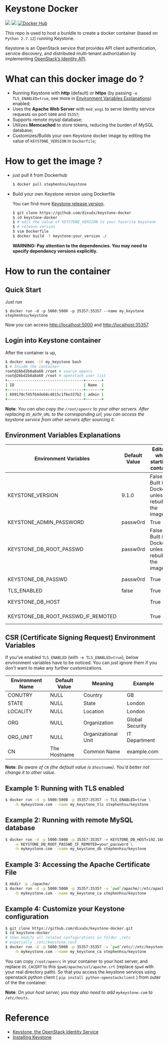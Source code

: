 # Keystone Docker

[![](https://images.microbadger.com/badges/version/stephenhsu/keystone.svg)](https://hub.docker.com/r/stephenhsu/keystone/ "Get your own version badge on microbadger.com")
[![](https://images.microbadger.com/badges/image/stephenhsu/keystone.svg)](https://hub.docker.com/r/stephenhsu/keystone/)
[![Docker Hub](http://img.shields.io/docker/pulls/stephenhsu/keystone.svg)](https://hub.docker.com/r/stephenhsu/keystone/)

This repo is used to host a bunldle to create a docker container (based on
`Python 2.7.12`) running Keystone.

Keystone is an OpenStack service that provides API client authentication,
service discovery, and distributed multi-tenant authorization by implementing
[OpenStack’s Identity API](http://specs.openstack.org/openstack/keystone-specs/).


# What can this docker image do ?

* Running Keystone with **http** (default) or
    **https** (by passing `-e TLS_ENABLED=true`,
    see more in [Environment Variables Explanations](https://github.com/dixudx/keystone-docker#environment-variables-explanations)) enabled;
* Uses the **Apache Web Server** with `mod_wsgi` to serve Identity service
    requests on port `5000` and `35357`;
* Supports remote mysql database;
* Utilizes **Memcached** to store tokens, reducing the burden of MySQL database;
* Customizes/Builds your own Keystone docker image by editing the value
    of `KEYSTONE_VERSION` in `Dockerfile`;


# How to get the image ?

* just pull it from Dockerhub

    ```sh
    $ docker pull stephenhsu/keystone
    ```

* Build your own Keystone version using Dockerfile

    You can find more [Keystone release version](https://github.com/openstack/keystone/releases#).

    ```sh
    $ git clone https://github.com/dixudx/keystone-docker
    $ cd keystone-docker
    $ # edit the value of KEYSTONE_VERSION to your favorite Keystone
    $ # release version
    $ vim Dockerfile
    $ docker build -t keystone:your_version ./
    ```

    **WARNING: Pay attention to the dependencies. You may need to specify
    dependency versions explicitly.**

# How to run the container

## Quick Start

Just run

```
$ docker run -d -p 5000:5000 -p 35357:35357 --name my_keystone stephenhsu/keystone
```

Now you can access <http://localhost:5000> and  <http://localhost:35357>.

## Login into Keystone container

After the container is up,

```sh
$ docker exec -it my_keystone bash
$ # Inside the container
root@26bd2b8a8a60 /root # source openrc
root@26bd2b8a8a60 /root # openstack user list
+----------------------------------+-------+
| ID                               | Name  |
+----------------------------------+-------+
| 609170cf45f64de68c4815c1f6e337b2 | admin |
+----------------------------------+-------+
```

**Note**: *You can also copy the `/root/openrc` to your other servers. After replacing
`OS_AUTH_URL` to the corresponding url, you can access the keystone service
from other servers after sourcing it.*

## Environment Variables Explanations

| Environment Variables              | Default Value | Editable when starting a container                      | Description                                                                                      |
|------------------------------------|---------------|---------------------------------------------------------|--------------------------------------------------------------------------------------------------|
| KEYSTONE_VERSION                   | 9.1.0         | False. Built in Dockerfile unless rebuilding the image. | The release version of Keystone.You can find more at https://github.com/openstack/keystone/tags. |
| KEYSTONE_ADMIN_PASSWORD            | passw0rd      | True                                                    | The Keystone admin user password;                                                                |
| KEYSTONE_DB_ROOT_PASSWD            | passw0rd      | False. Built in Dockerfile unless rebuilding the image. | Keystone MySQL (default localhost) database root user password;                                  |
| KEYSTONE_DB_PASSWD                 | passw0rd      | True                                                    | Keystone MySQL (default localhost) database keystone user password;                              |
| TLS_ENABLED                        | false         | True                                                    | Whether to enable tls/https;                                                                     |
| KEYSTONE_DB_HOST                   |               | True                                                    | MySQL remote database host; Combined with KEYSTONE_DB_ROOT_PASSWD_IF_REMOTED                     |
| KEYSTONE_DB_ROOT_PASSWD_IF_REMOTED |               | True                                                    | MySQL remote database root user password; Combined with KEYSTONE_DB_HOST                         |

## CSR (Certificate Signing Request) Environment Variables

If you've enabled `TLS_ENABLED` (with `-e TLS_ENABLED=true`), below environment
variables have to be noticed. You can just ignore them if you
don't want to make any further customizations.

| Environment Name | Default Value | Meaning             | Example         |
|------------------|---------------|---------------------|-----------------|
| CONUTRY          | NULL          | Country             | GB              |
| STATE            | NULL          | State               | London          |
| LOCALITY         | NULL          | Location            | London          |
| ORG              | NULL          | Organization        | Global Security |
| ORG_UNIT         | NULL          | Organizational Unit | IT Department   |
| CN               | The Hostname  | Common Name         | example.com     |

**Note**: *Be aware of `CN` (the default value is `$hostname`). You'd better
not change it to other value.*


## Example 1: Running with TLS enabled

```sh
$ docker run -d -p 5000:5000 -p 35357:35357 -e TLS_ENABLED=true \
    -h mykeystone.com --name my_keystone_tls stephenhsu/keystone
```

## Example 2: Running with remote MySQL database

```sh
$ docker run -d -p 5000:5000 -p 35357:35357 -e KEYSTONE_DB_HOST=192.168.100.202 \
    -e KEYSTONE_DB_ROOT_PASSWD_IF_REMOTED=your_password \
    -h mykeystone.com --name my_keystone_db stephenhsu/keystone
```

## Example 3: Accessing the Apache Certificate File

```sh
$ mkdir -p ./apache/
$ docker run -d -p 5000:5000 -p 35357:35357 -v `pwd`/apache/:/etc/apache2 \
    -h mykeystone.com --name my_keystone_ca stephenhsu/keystone
```

## Example 4: Customize your Keystone configuration

```sh
$ git clone https://github.com/dixudx/keystone-docker.git
$ cd keystone-docker
# then modify all related configurations in folder ./etc
# especially ./etc/keystone.conf
$ docker run -d -p 5000:5000 -p 35357:35357 -v `pwd`/etc/:/etc/keystone/ \
    -h mykeystone.com --name my_keystone_ca stephenhsu/keystone
```

You can copy `/root/openrc` in your container to your host server,
and replace `OS_CACERT` to this `$pwd/apache/ssl/apache.crt`
(replace `$pwd` with your real directory path).
So that you access the keystone services using openstack python client
( `pip install python-openstackclient` ) from outer of the the container.

**Note**: *On your host server,
you may also need to add `mykeystone.com` to `/etc/hosts`.*


# Reference

* [Keystone, the OpenStack Identity Service](http://docs.openstack.org/developer/keystone/)
* [Installing Keystone](http://docs.openstack.org/developer/keystone/installing.html)
